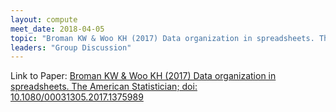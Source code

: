 ```yaml
---
layout: compute
meet_date: 2018-04-05
topic: "Broman KW & Woo KH (2017) Data organization in spreadsheets. The American Statistician; doi: 10.1080/00031305.2017.1375989"
leaders: "Group Discussion"
---
```


Link to Paper: [Broman KW & Woo KH (2017) Data organization in spreadsheets. The American Statistician; doi: 10.1080/00031305.2017.1375989](https://www.tandfonline.com/action/showCitFormats?doi=10.1080%2F00031305.2017.1375989)
